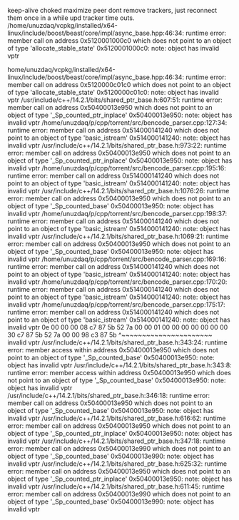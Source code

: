 keep-alive
choked
maximize peer
dont remove trackers, just reconnect them once in a while
upd tracker time outs.
/home/unuzdaq/vcpkg/installed/x64-linux/include/boost/beast/core/impl/async_base.hpp:46:34: runtime error: member call on address 0x5120001000c0 which does not point to an object of type 'allocate_stable_state'
0x5120001000c0: note: object has invalid vptr



home/unuzdaq/vcpkg/installed/x64-linux/include/boost/beast/core/impl/async_base.hpp:46:34: runtime error: member call on address 0x5120000c01c0 which does not point to an object of type 'allocate_stable_state'
0x5120000c01c0: note: object has invalid vptr
<memory cannot be printed>
/usr/include/c++/14.2.1/bits/shared_ptr_base.h:607:51: runtime error: member call on address 0x50400013e950 which does not point to an object of type '_Sp_counted_ptr_inplace'
0x50400013e950: note: object has invalid vptr
<memory cannot be printed>
/home/unuzdaq/p/cpp/torrent/src/bencode_parser.cpp:127:34: runtime error: member call on address 0x514000141240 which does not point to an object of type 'basic_istream'
0x514000141240: note: object has invalid vptr
<memory cannot be printed>
/usr/include/c++/14.2.1/bits/shared_ptr_base.h:973:22: runtime error: member call on address 0x50400013e950 which does not point to an object of type '_Sp_counted_ptr_inplace'
0x50400013e950: note: object has invalid vptr
<memory cannot be printed>
/home/unuzdaq/p/cpp/torrent/src/bencode_parser.cpp:195:16: runtime error: member call on address 0x514000141240 which does not point to an object of type 'basic_istream'
0x514000141240: note: object has invalid vptr
<memory cannot be printed>
/usr/include/c++/14.2.1/bits/shared_ptr_base.h:1076:26: runtime error: member call on address 0x50400013e950 which does not point to an object of type '_Sp_counted_base'
0x50400013e950: note: object has invalid vptr
<memory cannot be printed>
/home/unuzdaq/p/cpp/torrent/src/bencode_parser.cpp:198:37: runtime error: member call on address 0x514000141240 which does not point to an object of type 'basic_istream'
0x514000141240: note: object has invalid vptr
<memory cannot be printed>
/usr/include/c++/14.2.1/bits/shared_ptr_base.h:1069:21: runtime error: member call on address 0x50400013e950 which does not point to an object of type '_Sp_counted_base'
0x50400013e950: note: object has invalid vptr
<memory cannot be printed>
/home/unuzdaq/p/cpp/torrent/src/bencode_parser.cpp:169:16: runtime error: member call on address 0x514000141240 which does not point to an object of type 'basic_istream'
0x514000141240: note: object has invalid vptr
<memory cannot be printed>
/home/unuzdaq/p/cpp/torrent/src/bencode_parser.cpp:170:20: runtime error: member call on address 0x514000141240 which does not point to an object of type 'basic_istream'
0x514000141240: note: object has invalid vptr
<memory cannot be printed>
/home/unuzdaq/p/cpp/torrent/src/bencode_parser.cpp:175:17: runtime error: member call on address 0x514000141240 which does not point to an object of type 'basic_istream'
0x514000141240: note: object has invalid vptr
 0e 00 00 00  08 c7 87 5b 52 7a 00 00  01 00 00 00 00 00 00 00  30 c7 87 5b 52 7a 00 00  98 c3 87 5b
              ^~~~~~~~~~~~~~~~~~~~~~~
              invalid vptr
/usr/include/c++/14.2.1/bits/shared_ptr_base.h:343:24: runtime error: member access within address 0x50400013e950 which does not point to an object of type '_Sp_counted_base'
0x50400013e950: note: object has invalid vptr
<memory cannot be printed>
/usr/include/c++/14.2.1/bits/shared_ptr_base.h:343:8: runtime error: member access within address 0x50400013e950 which does not point to an object of type '_Sp_counted_base'
0x50400013e950: note: object has invalid vptr
<memory cannot be printed>
/usr/include/c++/14.2.1/bits/shared_ptr_base.h:346:18: runtime error: member call on address 0x50400013e950 which does not point to an object of type '_Sp_counted_base'
0x50400013e950: note: object has invalid vptr
<memory cannot be printed>
/usr/include/c++/14.2.1/bits/shared_ptr_base.h:616:62: runtime error: member call on address 0x50400013e950 which does not point to an object of type '_Sp_counted_ptr_inplace'
0x50400013e950: note: object has invalid vptr
<memory cannot be printed>
/usr/include/c++/14.2.1/bits/shared_ptr_base.h:347:18: runtime error: member call on address 0x50400013e990 which does not point to an object of type '_Sp_counted_base'
0x50400013e990: note: object has invalid vptr
<memory cannot be printed>
/usr/include/c++/14.2.1/bits/shared_ptr_base.h:625:32: runtime error: member call on address 0x50400013e950 which does not point to an object of type '_Sp_counted_ptr_inplace'
0x50400013e950: note: object has invalid vptr
<memory cannot be printed>
/usr/include/c++/14.2.1/bits/shared_ptr_base.h:611:45: runtime error: member call on address 0x50400013e990 which does not point to an object of type '_Sp_counted_base'
0x50400013e990: note: object has invalid vptr
<memory cannot be printed>
